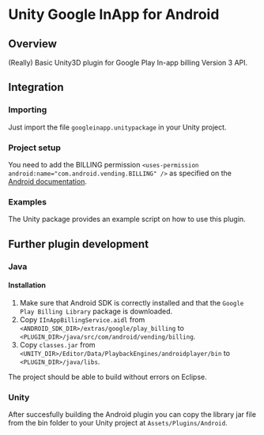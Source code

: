 # Unity Google InApp for Android


## Overview

(Really) Basic Unity3D plugin for Google Play In-app billing Version 3 API.


## Integration

### Importing

Just import the file `googleinapp.unitypackage` in your Unity project.

### Project setup

You need to add the BILLING permission `<uses-permission android:name="com.android.vending.BILLING" />`
as specified on the [Android documentation](http://developer.android.com/google/play/billing/billing_integrate.html#billing-permission).

### Examples

The Unity package provides an example script on how to use this plugin.


## Further plugin development

### Java

#### Installation

1. Make sure that Android SDK is correctly installed and that the `Google Play Billing Library`
package is downloaded.
2. Copy `IInAppBillingService.aidl` from `<ANDROID_SDK_DIR>/extras/google/play_billing`
to `<PLUGIN_DIR>/java/src/com/android/vending/billing`.
3. Copy `classes.jar` from `<UNITY_DIR>/Editor/Data/PlaybackEngines/androidplayer/bin`
to `<PLUGIN_DIR>/java/libs`.

The project should be able to build without errors on Eclipse.

### Unity

After succesfully building the Android plugin you can copy the library jar file from the
bin folder to your Unity project at `Assets/Plugins/Android`.
